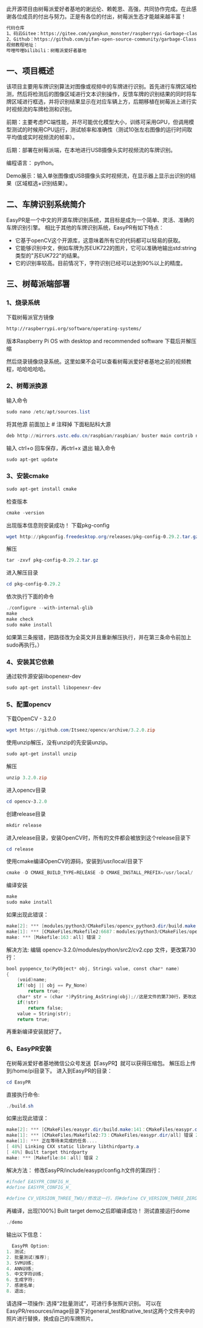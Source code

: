 
此开源项目由树莓派爱好者基地的谢远伦、赖乾恩、高强，共同协作完成。在此感谢各位成员的付出与努力。正是有各位的付出，树莓派生态才能越来越丰富！

```bash
代码仓库
1、码云Gitee：https://gitee.com/yangkun_monster/raspberrypi-Garbage-classification
2、Github：https://github.com/pifan-open-source-community/garbage-Classification
视频教程地址：
哔哩哔哩bilibili：树莓派爱好者基地
```

## 一、项目概述
该项目主要用车牌识别算法对图像或视频中的车牌进行识别。首先进行车牌区域检测，然后将检测后的图像区域进行文本识别操作，反馈车牌的识别结果的同时将车牌区域进行框选，并将识别结果显示在对应车辆上方，后期移植在树莓派上进行实时视频流的车牌检测和识别。

前期：主要考虑PC端性能，并尽可能优化模型大小，训练可采用GPU，但调用模型测试的时候用CPU运行，测试帧率和准确性（测试10张左右图像的运行时间取平均值或实时视频流的帧率）。

后期：部署在树莓派端，在本地进行USB摄像头实时视频流的车牌识别。

编程语言： python。

Demo展示：输入单张图像或USB摄像头实时视频流，在显示器上显示出识别的结果（区域框选+识别结果）。

## 二、车牌识别系统简介
EasyPR是一个中文的开源车牌识别系统，其目标是成为一个简单、灵活、准确的车牌识别引擎。
相比于其他的车牌识别系统，EasyPR有如下特点：

 - 它基于openCV这个开源库，这意味着所有它的代码都可以轻易的获取。
 - 它能够识别中文，例如车牌为苏EUK722的图片，它可以准确地输出std:string类型的"苏EUK722"的结果。
 - 它的识别率较高。目前情况下，字符识别已经可以达到90%以上的精度。

## 三、树莓派端部署
### 1、烧录系统
下载树莓派官方镜像

```bash
http://raspberrypi.org/software/operating-systems/
```

版本Raspberry Pi OS with desktop and recommended software
下载后并解压缩

然后烧录镜像烧录系统。这里如果不会可以查看树莓派爱好者基地之前的视频教程，哈哈哈哈哈。

### 2、树莓派换源
输入命令


```powershell
sudo nano /etc/apt/sources.list
```


将其他源 前面加上 # 注释掉
下面粘贴科大源


```powershell
deb http://mirrors.ustc.edu.cn/raspbian/raspbian/ buster main contrib non-free rpi
```


输入 ctrl+o 回车保存，再ctrl+x 退出
输入命令


```powershell
sudo apt-get update
```

### 3、安装cmake


```powershell
sudo apt-get install cmake
```

检查版本

```powershell
cmake -version
```


出现版本信息则安装成功！
下载pkg-config
```powershell
wget http://pkgconfig.freedesktop.org/releases/pkg-config-0.29.2.tar.gz
```
解压

```powershell
tar -zxvf pkg-config-0.29.2.tar.gz
```
进入解压目录

```powershell
cd pkg-config-0.29.2
```

依次执行下面的命令

```powershell
./configure --with-internal-glib
make
make check
sudo make install
```

如果第三条报错，把路径改为全英文并且重新解压执行，并在第三条命令前加上sudo再执行。）

### 4、安装其它依赖
通过软件源安装libopenexr-dev

```powershell
sudo apt-get install libopenexr-dev
```
### 5、配置opencv
下载OpenCV - 3.2.0

```powershell
wget https://github.com/Itseez/opencv/archive/3.2.0.zip
```

使用unzip解压，没有unzip的先安装unzip。

```powershell
sudo apt-get install unzip
```

解压

```powershell
unzip 3.2.0.zip
```

进入opencv目录

```powershell
cd opencv-3.2.0
```

创建release目录

```powershell
mkdir release
```

进入release目录，安装OpenCV时，所有的文件都会被放到这个release目录下

```powershell
cd release
```

使用cmake编译OpenCV的源码，安装到/usr/local/目录下

```powershell
cmake -D CMAKE_BUILD_TYPE=RELEASE -D CMAKE_INSTALL_PREFIX=/usr/local/ ..
```

编译安装

```powershell
make 
sudo make install
```

如果出现此错误：

```powershell
make[2]: *** [modules/python3/CMakeFiles/opencv_python3.dir/build.make:180：modules/python3/CMakeFiles/opencv_python3.dir/__/src2/cv2.cpp.o] 错误 1  
make[1]: *** [CMakeFiles/Makefile2:6687：modules/python3/CMakeFiles/opencv_python3.dir/all] 错误 2  
make: *** [Makefile:163：all] 错误 2
```

解决方法:
编辑 opencv-3.2.0/modules/python/src2/cv2.cpp 文件，更改第730行：

```powershell
bool pyopencv_to(PyObject* obj, String& value, const char* name)  
{  
    (void)name;  
    if(!obj || obj == Py_None)  
        return true;  
    char* str = (char *)PyString_AsString(obj);//这是文件的第730行，更改这行，在=后面加(char *)
    if(!str)  
        return false;  
    value = String(str);  
    return true;  
```

再重新编译安装就好了。
### 6、EasyPR安装
在树莓派爱好者基地微信公众号发送【EasyPR】就可以获得压缩包。
解压后上传到/home/pi目录下。
进入到EasyPR的目录：

```powershell
cd EasyPR
```

直接执行命令:

```powershell
./build.sh
```

如果出现此错误：

```powershell
make[2]: *** [CMakeFiles/easypr.dir/build.make:141：CMakeFiles/easypr.dir/src/core/plate_judge.cpp.o] 错误 1  
make[1]: *** [CMakeFiles/Makefile2:73：CMakeFiles/easypr.dir/all] 错误 2  
make[1]: *** 正在等待未完成的任务....  
[ 48%] Linking CXX static library libthirdparty.a  
[ 48%] Built target thirdparty  
make: *** [Makefile:84：all] 错误 2
```

解决方法：
修改EasyPR/include/easypr/config.h文件的第四行：

```powershell
#ifndef EASYPR_CONFIG_H_  
#define EASYPR_CONFIG_H_  
  
#define CV_VERSION_THREE_TWO//修改这一行，将#define CV_VERSION_THREE_ZERO改为#define CV_VERSION_THREE_TWO
```

再编译，出现[100%] Built target demo之后即编译成功！
测试直接运行dome

```powershell
./demo
```

输出以下信息：

```powershell
  EasyPR Option:  
1. 测试;  
2. 批量测试(推荐);  
3. SVM训练;  
4. ANN训练;  
5. 中文字符训练;  
6. 生成字符;  
7. 感谢名单;  
8. 退出;  
```

请选择一项操作:
选择“2批量测试”，可进行多张照片识别。
可以在EasyPR/resources/image目录下对general_test和native_test这两个文件夹中的照片进行替换，换成自己的车牌照片。
